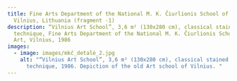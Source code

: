 ```yaml
---
title: Fine Arts Department of the National M. K. Čiurlionis School of Art,
  Vilnius, Lithuania (fragment -1)
description: “Vilnius Art School”, 3,6 m² (130x280 cm), classical stained glass
  technique, Fine Arts Department of the National M. K. Čiurlionis School of
  Art, Vilnius, 1986
images:
  - image: images/mkč_detalė_2.jpg
    alt: "“Vilnius Art School”, 3,6 m² (130x280 cm), classical stained glass
      technique, 1986. Depiction of the old Art school of Vilnius. "
---
```

